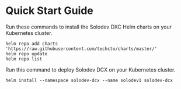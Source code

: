 # Quick Start Guide

Run these commands to install the Solodev DXC Helm charts on your Kubernetes cluster.

```console
helm repo add charts 'https://raw.githubusercontent.com/techcto/charts/master/'
helm repo update
helm repo list
```


Run this command to deploy Solodev DCX on your Kubernetes cluster.

```console
helm install --namespace solodev-dcx --name solodev1 solodev-dcx
```
